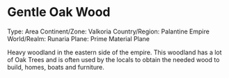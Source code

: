 # Gentle Oak Wood

Type: Area
Continent/Zone: Valkoria
Country/Region: Palantine Empire
World/Realm: Runaria
Plane: Prime Material Plane

Heavy woodland in the eastern side of the empire. This woodland has a lot of Oak Trees and is often used by the locals to obtain the needed wood to build, homes, boats and furniture.
